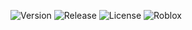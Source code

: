 ![Version](https://img.shields.io/badge/Version-v1.0.1-blue)
![Release](https://img.shields.io/badge/Release-Stable-brightgreen)
![License](https://img.shields.io/badge/License-MIT-green)
![Roblox](https://img.shields.io/badge/Roblox-≥0.570.1-red)
